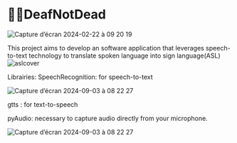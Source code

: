 # 🤟🏽DeafNotDead

![Capture d’écran 2024-02-22 à 09 20 19](https://github.com/user-attachments/assets/85d86f53-c233-46d3-8545-f61d22bf4bc6)

This project aims to develop an  software application that leverages speech-to-text technology to translate spoken language into sign language(ASL)
![aslcover](https://github.com/user-attachments/assets/d2283f22-e8c4-4ee9-8202-0f9db4cc9c64)

Librairies:
SpeechRecognition: for speech-to-text

![Capture d’écran 2024-09-03 à 08 22 27](https://github.com/user-attachments/assets/5d17e178-185a-44ff-8924-d5ab9d793463)


gtts : for text-to-speech 

pyAudio: necessary to capture audio directly from your microphone.


![Capture d’écran 2024-09-03 à 08 22 27](https://github.com/user-attachments/assets/5d17e178-185a-44ff-8924-d5ab9d793463)
